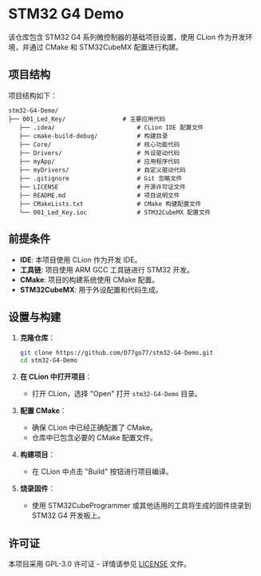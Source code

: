 # STM32 G4 Demo

该仓库包含 STM32 G4 系列微控制器的基础项目设置，使用 CLion 作为开发环境，并通过 CMake 和 STM32CubeMX 配置进行构建。

## 项目结构

项目结构如下：

```
stm32-G4-Demo/
├── 001_Led_Key/                # 主要应用代码
   ├── .idea/                       # CLion IDE 配置文件
   ├── cmake-build-debug/           # 构建目录
   ├── Core/                        # 核心功能代码
   ├── Drivers/                     # 外设驱动代码
   ├── myApp/                       # 应用程序代码
   ├── myDrivers/                   # 自定义驱动代码
   ├── .gitignore                   # Git 忽略文件
   ├── LICENSE                      # 开源许可证文件
   ├── README.md                    # 项目说明文件
   ├── CMakeLists.txt               # CMake 构建配置文件
   └── 001_Led_Key.ioc              # STM32CubeMX 配置文件
```

## 前提条件

- **IDE**: 本项目使用 CLion 作为开发 IDE。
- **工具链**: 项目使用 ARM GCC 工具链进行 STM32 开发。
- **CMake**: 项目的构建系统使用 CMake 配置。
- **STM32CubeMX**: 用于外设配置和代码生成。

## 设置与构建

1. **克隆仓库**：
   ```bash
   git clone https://github.com/D77go77/stm32-G4-Demo.git
   cd stm32-G4-Demo
   ```

2. **在 CLion 中打开项目**：
   - 打开 CLion，选择 "Open" 打开 `stm32-G4-Demo` 目录。

3. **配置 CMake**：
   - 确保 CLion 中已经正确配置了 CMake。
   - 仓库中已包含必要的 CMake 配置文件。

4. **构建项目**：
   - 在 CLion 中点击 "Build" 按钮进行项目编译。

5. **烧录固件**：
   - 使用 STM32CubeProgrammer 或其他适用的工具将生成的固件烧录到 STM32 G4 开发板上。

## 许可证

本项目采用 GPL-3.0 许可证 - 详情请参见 [LICENSE](LICENSE) 文件。
